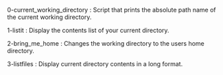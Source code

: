 0-current_working_directory : Script that prints the absolute path name of the current working directory.

1-listit : Display the contents list of your current directory.

2-bring_me_home : Changes the working directory to the users home directory.

3-listfiles : Display current directory contents in a long format.